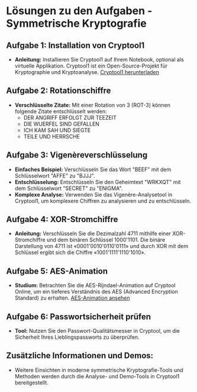 
# Lösungen zu den Aufgaben - Symmetrische Kryptografie

## Aufgabe 1: Installation von Cryptool1
- **Anleitung:** Installieren Sie Cryptool1 auf Ihrem Notebook, optional als virtuelle Applikation. Cryptool1 ist ein Open-Source-Projekt für Kryptographie und Kryptoanalyse. [Cryptool1 herunterladen](https://www.cryptool.org/de/ct1/)

## Aufgabe 2: Rotationschiffre
- **Verschlüsselte Zitate:** Mit einer Rotation von 3 (ROT-3) können folgende Zitate entschlüsselt werden:
  - DER ANGRIFF ERFOLGT ZUR TEEZEIT
  - DIE WUERFEL SIND GEFALLEN
  - ICH KAM SAH UND SIEGTE
  - TEILE UND HERRSCHE

## Aufgabe 3: Vigenèreverschlüsselung
- **Einfaches Beispiel:** Verschlüsseln Sie das Wort "BEEF" mit dem Schlüsselwort "AFFE" zu "BJJJ".
- **Entschlüsselung:** Entschlüsseln Sie den Geheimtext "WRKXQT" mit dem Schlüsselwort "SECRET" zu "ENIGMA".
- **Komplexe Analyse:** Verwenden Sie das Vigenère-Analysetool in Cryptool1, um komplexere Chiffren zu analysieren und zu entschlüsseln.

## Aufgabe 4: XOR-Stromchiffre
- **Anleitung:** Verschlüsseln Sie die Dezimalzahl 4711 mithilfe einer XOR-Stromchiffre und dem binären Schlüssel 1000'1101. Die binäre Darstellung von 4711 ist «0001'0010'0110'0111» und durch XOR mit dem Schlüssel ergibt sich die Chiffre «1001'1111'1110'1010».

## Aufgabe 5: AES-Animation
- **Studium:** Betrachten Sie die AES-Rijndael-Animation auf Cryptool Online, um ein tieferes Verständnis des AES (Advanced Encryption Standard) zu erhalten. [AES-Animation ansehen](https://www.cryptool.org/de/cto/aes-animation)

## Aufgabe 6: Passwortsicherheit prüfen
- **Tool:** Nutzen Sie den Passwort-Qualitätsmesser in Cryptool, um die Sicherheit Ihres Lieblingspassworts zu überprüfen.

## Zusätzliche Informationen und Demos:
- Weitere Einsichten in moderne symmetrische Kryptografie-Tools und Methoden werden durch die Analyse- und Demo-Tools in Cryptool1 bereitgestellt.
